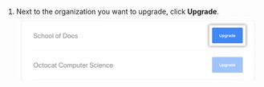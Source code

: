 1. Next to the organization you want to upgrade, click **Upgrade**. ![Upgrade button](/assets/images/help/education/upgrade-org-button.png)

